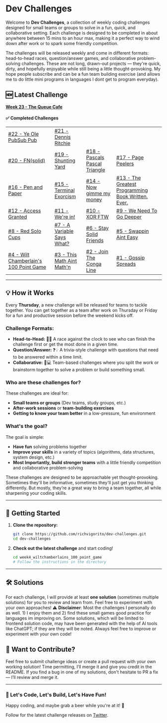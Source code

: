 # Dev Challenges

Welcome to **Dev Challenges**, a collection of weekly coding challenges designed for small teams or groups to solve in a fun, quick, and collaborative setting. Each challenge is designed to be completed in about anywhere between 15 mins to an hour max, making it a perfect way to wind down after work or to spark some friendly competition. 

The challenges will be released weekly and come in different formats: head-to-head races, question/answer games, and collaborative problem-solving challenges. These are not long, drawn-out projects — they're quick, dirty, and hopefully enjoyable while still being a little thought-provoking. My hope people subscribe and can be a fun team building exercise (and allows me to do little mini programs in languages I dont get to program everyday). 

## 🆕 Latest Challenge

**[Week 23 - The Queue Cafe](challenges/week23_cafe_queue)**

#### ✅ Completed Challenges

| | | | |
|---|---|---|---|
| [#22 - Ye Ole PubSub Pub](challenges/week22_the_ole_pubsub_pub) | [#21 - Dennis Ritchie](challenges/week21_dennis_ritchie) | | |
| [#20 - FN(solid)](challenges/week20_fn_solid) | [#19 - Shunting Yard](challenges/week19_shunting_yard_algo) | [#18 - Pascals Pascal Triangle](challenges/week18_pascals_pascal_triangle) | [#17 - Page Peelers](challenges/week17_page_peelers) |
| [#16 - Pen and Paper](challenges/week16_pen_and_paper) | [#15 - Terminal Exorcism](challenges/week15_terminal_exorcism) | [#14 - Now gimme my money](challenges/week14_now_gimme_my_money) | [#13 - The Greatest Programming Book Written. Ever.](challenges/week13_greatest_programming_book_ever_written) |
| [#12 - Access Granted](challenges/week12_access_granted) | [#11 - We're in!](challenges/week11_we_are_in) | [#10 - XOR FTW](challenges/week10_xor_ftw) | [#9 - We Need To Go Deeper](challenges/week9_inception) |
| [#8 - Red Solo Cups](challenges/week8_red_solo_cups) | [#7 - A Variable Says What?](challenges/week7_a_variable_says_what) | [#6 - Stay Solid Friends](challenges/week6_stay_solid_friends) | [#5 - Swappin Aint Easy](challenges/week5_swappin_aint_easy) |
| [#4 - Wilt Chamberlain's 100 Point Game](challenges/week4_wiltchamberlains_100_point_game) | [#3 - This Math Aint Math'n](challenges/week3_this_math_aint_mathin) | [#2 - Join The Conga Line](challenges/week2_the_conga_line) | [#1 - Gossip Spreads](challenges/week1_gossip_spreads) |

---

## 💡 How it Works
Every **Thursday**, a new challenge will be released for teams to tackle together. You can get together as a team after work on Thursday or Friday for a fun and productive session before the weekend kicks off.

### Challenge Formats:
- **Head-to-Head:** 🏁🔥 A race against the clock to see who can finish the challenge first or get the most done in a given time.
- **Question/Answer:** ❓💡 A trivia-style challenge with questions that need to be answered within a time limit.
- **Collaborative:** 🤝💻 Team-based challenges where you split the work or brainstorm together to solve a problem or build something small.

### Who are these challenges for?
These challenges are ideal for:
- **Small teams or groups** (Dev teams, study groups, etc.)
- **After-work sessions** or **team-building exercises**
- **Getting to know your team better** in a low-pressure, fun environment

### What's the goal?
The goal is simple:
- **Have fun** solving problems together
- **Improve your skills** in a variety of topics (algorithms, data structures, system design, etc.)
- **Most Importantly, build stronger teams** with a little friendly competition and collaborative problem-solving

These challenges are designed to be approachable yet thought-provoking. Sometimes they'll be informative, sometimes they'll just get you thinking differently. But mostly, they’re a great way to bring a team together, all while sharpening your coding skills.

---

## 🚀 Getting Started
1. **Clone the repository:**

    ```bash
    git clone https://github.com/richvigorito/dev-challenges.git
    cd dev-challenges
    ```

2. **Check out the latest challenge** and start coding!

    ```bash
    cd week4_wiltchamberlains_100_point_game
    # Follow the instructions in the directory
    ```

---
## 🛠 Solutions
For each challenge, I will provide at least **one solution** (sometimes multiple solutions) for you to review and learn from. Feel free to experiment with your own approaches!
⚠️ **Disclaimer**: Most the challenges I personally do as well. 1) I enjoy them and 2) find these small games good practice for languages im improving on. Some solutions, which will be limited to frontend solution code, may have been generated with the help of AI tools like ChatGPT; if they are they will be noted.  Always feel free to improve or experiment with your own code!


## 📢 Want to Contribute?
Feel free to submit challenge ideas or create a pull request with your own working solution! Time permitting, I’ll merge it and give you credit in the README. If you find a bug in one of my solutions, don't hesitate to PR a fix — I’ll review and merge it. 

---
### 🙌 Let's Code, Let's Build, Let's Have Fun!
Happy coding, and maybe grab a beer while you're at it! 🍻

Follow for the latest challenge releases on [Twitter](https://x.com/hotfixfridays).
